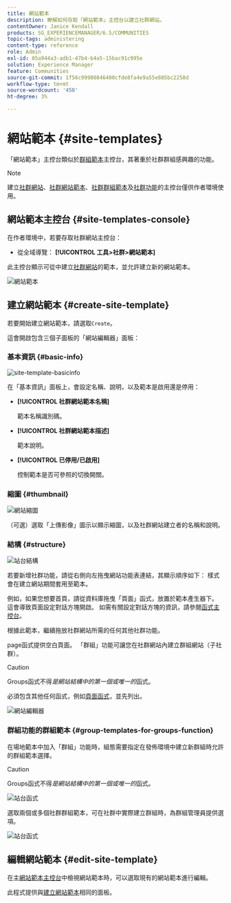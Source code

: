 ```yaml
---
title: 網站範本
description: 瞭解如何存取「網站範本」主控台以建立社群網站。
contentOwner: Janice Kendall
products: SG_EXPERIENCEMANAGER/6.5/COMMUNITIES
topic-tags: administering
content-type: reference
role: Admin
exl-id: 05a944a3-adb1-47b4-b4a5-15bac91c995e
solution: Experience Manager
feature: Communities
source-git-commit: 1f56c99980846400cfde8fa4e9a55e885bc2258d
workflow-type: tm+mt
source-wordcount: '450'
ht-degree: 3%

---
```


# 網站範本 {#site-templates}

「網站範本」主控台類似於[群組範本](tools-groups.md)主控台，其著重於社群群組感興趣的功能。

>[!NOTE]
>
>建立[社群網站](sites-console.md)、[社群網站範本](sites.md)、[社群群組範本](tools-groups.md)及[社群功能](functions.md)的主控台僅供作者環境使用。

## 網站範本主控台 {#site-templates-console}

在作者環境中，若要存取社群網站主控台：

* 從全域導覽： **[!UICONTROL 工具>社群>網站範本]**

此主控台顯示可從中建立[社群網站](sites-console.md)的範本，並允許建立新的網站範本。

![網站範本](assets/site-template.png)

## 建立網站範本 {#create-site-template}

若要開始建立網站範本，請選取`Create`。

這會開啟包含三個子面板的「網站編輯器」面板：

### 基本資訊 {#basic-info}

![site-template-basicinfo](assets/site-template-basicinfo.png)

在「基本資訊」面板上，會設定名稱、說明，以及範本是啟用還是停用：

* **[!UICONTROL 社群網站範本名稱]**

  範本名稱識別碼。

* **[!UICONTROL 社群網站範本描述]**

  範本說明。

* **[!UICONTROL 已停用/已啟用]**

  控制範本是否可參照的切換開關。

### 縮圖 {#thumbnail}

![網站縮圖](assets/site-thumbnail.png)

（可選）選取「上傳影像」圖示以顯示縮圖，以及社群網站建立者的名稱和說明。

### 結構 {#structure}

![站台結構](assets/site-structure.png)

若要新增社群功能，請從右側向左拖曳網站功能表連結，其顯示順序如下： 樣式會在建立網站期間套用至範本。

例如，如果您想要首頁，請從資料庫拖曳「頁面」函式，放置於範本產生器下。 這會導致頁面設定對話方塊開啟。 如需有關設定對話方塊的資訊，請參閱[函式主控台](functions.md)。

根據此範本，繼續拖放社群網站所需的任何其他社群功能。

page函式提供空白頁面。 「群組」功能可讓您在社群網站內建立群組網站（子社群）。

>[!CAUTION]
>
>Groups函式不得&#x200B;*是網站結構中的第一個或唯一的*&#x200B;函式。
>
>必須包含其他任何函式，例如[頁面函式](functions.md#page-function)，並先列出。

![網站編輯器](assets/site-editor.png)

### 群組功能的群組範本 {#group-templates-for-groups-function}

在場地範本中加入「群組」功能時，組態需要指定在發佈環境中建立新群組時允許的群組範本選擇。

>[!CAUTION]
>
>Groups函式不得&#x200B;*是網站結構中的第一個或唯一的*&#x200B;函式。

![站台函式](assets/site-functions.png)

選取兩個或多個社群群組範本，可在社群中實際建立群組時，為群組管理員提供選項。

![站台函式](assets/site-functions1.png)

## 編輯網站範本 {#edit-site-template}

在主[網站範本主控台](#site-templates-console)中檢視網站範本時，可以選取現有的網站範本進行編輯。

此程式提供與[建立網站範本](#create-site-template)相同的面板。
